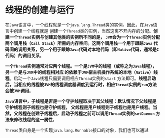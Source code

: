 线程的创建与运行
==============================================================
在`Java`语言中，一个线程就是一个`java.lang.Thread`类的实例。因此，在`Java`语言中创建一个线程就是
创建一个`Thread`类的实例，当然这离不开内存的分配。**创建一个`Thread`实例与创建其他类的实例所不同的是，
`JVM`会为一个`Thread`实例分配两个调用栈（`Call Stack`）所需的内存空间。这两个调用栈一个用于跟踪`Java`
代码间的调用关系，另一个用于跟踪`Java`代码对本地代码（即`Native`代码，通常是`C`代码）的调用关系**。

**一个`Thread`实例通常对应两个线程。一个是`JVM`中的线程（或称之为`Java`线程），另一个是与`JVM`中的线程相对应
的依赖于`JVM`宿主机操作系统的本地（`Native`）线程**。启动一个`Java`线程只需要调用相应`Thread`实例的`start`
方法即可。**线程启动后，当相应的线程被`JVM`的线程调度器调度到运行时，相应`Thread`实例的`run`方法会被`JVM`调用**。

**`Java`语言中，子线程是否是一个守护线程取决于其父线程：默认情况下父线程是守护线程则子线程也是守护线程，
父线程是用户线程则子线程也是用户线程。当然，父线程在创建子线程后，启动子线程之前可以调用`Thread`实例的`setDaemon`
方法来修改线程的这一属性**。

`Thread`类自身是一个实现`java.lang.Runnable`接口的对象，我们也可以通过




